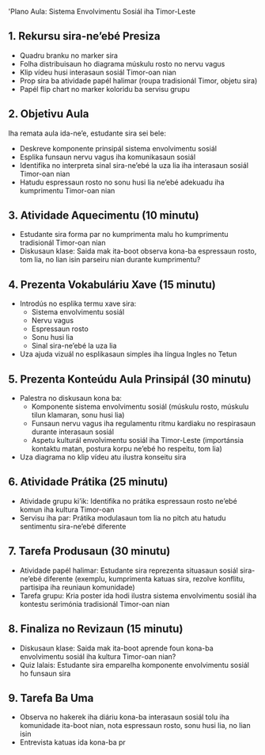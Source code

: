 'Plano Aula: Sistema Envolvimentu Sosiál iha Timor-Leste

## 1. Rekursu sira-ne’ebé Presiza

- Quadru branku no marker sira
- Folha distribuisaun ho diagrama múskulu rosto no nervu vagus
- Klip vídeu husi interasaun sosiál Timor-oan nian
- Prop sira ba atividade papél halimar (roupa tradisionál Timor, objetu sira)
- Papél flip chart no marker koloridu ba servisu grupu

## 2. Objetivu Aula

Iha remata aula ida-ne’e, estudante sira sei bele:
- Deskreve komponente prinsipál sistema envolvimentu sosiál
- Esplika funsaun nervu vagus iha komunikasaun sosiál
- Identifika no interpreta sinal sira-ne’ebé la uza lia iha interasaun sosiál Timor-oan nian
- Hatudu espressaun rosto no sonu husi lia ne’ebé adekuadu iha kumprimentu Timor-oan nian

## 3. Atividade Aquecimentu (10 minutu)

- Estudante sira forma par no kumprimenta malu ho kumprimentu tradisionál Timor-oan nian
- Diskusaun klase: Saida mak ita-boot observa kona-ba espressaun rosto, tom lia, no lian isin parseiru nian durante kumprimentu?

## 4. Prezenta Vokabuláriu Xave (15 minutu)

- Introdús no esplika termu xave sira:
  - Sistema envolvimentu sosiál
  - Nervu vagus
  - Espressaun rosto
  - Sonu husi lia
  - Sinal sira-ne’ebé la uza lia
- Uza ajuda vizuál no esplikasaun simples iha língua Ingles no Tetun

## 5. Prezenta Konteúdu Aula Prinsipál (30 minutu)

- Palestra no diskusaun kona ba:
  - Komponente sistema envolvimentu sosiál (múskulu rosto, múskulu tilun klamaran, sonu husi lia)
  - Funsaun nervu vagus iha regulamentu ritmu kardiaku no respirasaun durante interasaun sosiál
  - Aspetu kulturál envolvimentu sosiál iha Timor-Leste (importánsia kontaktu matan, postura korpu ne’ebé ho respeitu, tom lia)
- Uza diagrama no klip vídeu atu ilustra konseitu sira

## 6. Atividade Prátika (25 minutu)

- Atividade grupu ki’ik: Identifika no prátika espressaun rosto ne’ebé komun iha kultura Timor-oan
- Servisu iha par: Prátika modulasaun tom lia no pitch atu hatudu sentimentu sira-ne’ebé diferente

## 7. Tarefa Produsaun (30 minutu)

- Atividade papél halimar: Estudante sira reprezenta situasaun sosiál sira-ne’ebé diferente (exemplu, kumprimenta katuas sira, rezolve konflitu, partisipa iha reuniaun komunidade)
- Tarefa grupu: Kria poster ida hodi ilustra sistema envolvimentu sosiál iha kontestu serimónia tradisionál Timor-oan nian

## 8. Finaliza no Revizaun (15 minutu)

- Diskusaun klase: Saida mak ita-boot aprende foun kona-ba envolvimentu sosiál iha kultura Timor-oan nian?
- Quiz lalais: Estudante sira emparelha komponente envolvimentu sosiál ho funsaun sira

## 9. Tarefa Ba Uma

- Observa no hakerek iha diáriu kona-ba interasaun sosiál tolu iha komunidade ita-boot nian, nota espressaun rosto, sonu husi lia, no lian isin
- Entrevista katuas ida kona-ba pr